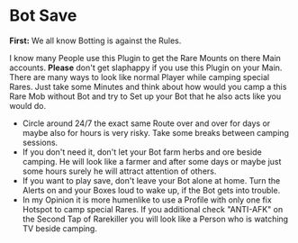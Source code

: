 # Bot Save #

**First:** We all know Botting is against the Rules.

I know many People use this Plugin to get the Rare Mounts on there Main accounts. **Please** don't get slaphappy if you use this Plugin on your Main. There are many ways to look like normal Player while camping special Rares. Just take some Minutes and think about how would you camp a this Rare Mob without Bot and try to Set up your Bot that he also acts like you would do.

  * Circle around 24/7 the exact same Route over and over for days or maybe also for hours is very risky. Take some breaks between camping sessions.
  * If you don't need it, don't let your Bot farm herbs and ore beside camping. He will look like a farmer and after some days or maybe just some hours surely he will attract attention of others.
  * If you want to play save, don't leave your Bot alone at home. Turn the Alerts on and your Boxes loud to wake up, if the Bot gets into trouble.
  * In my Opinion it is more humenlike to use a Profile with only one fix Hotspot to camp special Rares. If you additional check "ANTI-AFK" on the Second Tap of Rarekiller you will look like a Person who is watching TV beside camping.